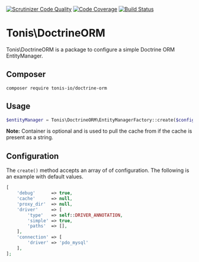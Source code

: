 [![Scrutinizer Code Quality](https://scrutinizer-ci.com/g/tonis-io/doctrine-orm/badges/quality-score.png?b=master)](https://scrutinizer-ci.com/g/tonis-io/doctrine-orm/?branch=master)
[![Code Coverage](https://scrutinizer-ci.com/g/tonis-io/doctrine-orm/badges/coverage.png?b=master)](https://scrutinizer-ci.com/g/tonis-io/doctrine-orm/?branch=master)
[![Build Status](https://scrutinizer-ci.com/g/tonis-io/doctrine-orm/badges/build.png?b=master)](https://scrutinizer-ci.com/g/tonis-io/doctrine-orm/build-status/master)

# Tonis\DoctrineORM

Tonis\DoctrineORM is a package to configure a simple Doctrine ORM EntityManager.

## Composer

```
composer require tonis-io/doctrine-orm
```

## Usage

```php
$entityManager = Tonis\DoctrineORM\EntityManagerFactory::create($config, $container)
```

**Note:** Container is optional and is used to pull the cache from if the cache is present as a string.

## Configuration

The `create()` method accepts an array of of configuration. The following is an example
with default values.

```php
[
    'debug'      => true,
    'cache'      => null,
    'proxy_dir'  => null,
    'driver'     => [
        'type'   => self::DRIVER_ANNOTATION,
        'simple' => true,
        'paths'  => [],
    ],
    'connection' => [
        'driver' => 'pdo_mysql'
    ],
];
```
